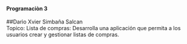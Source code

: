 #### Programaciòn 3
##Darìo Xvier Simbaña Salcan                                 
Topico: Lista de compras: Desarrolla una aplicación que permita a los usuarios crear y gestionar listas de compras.
